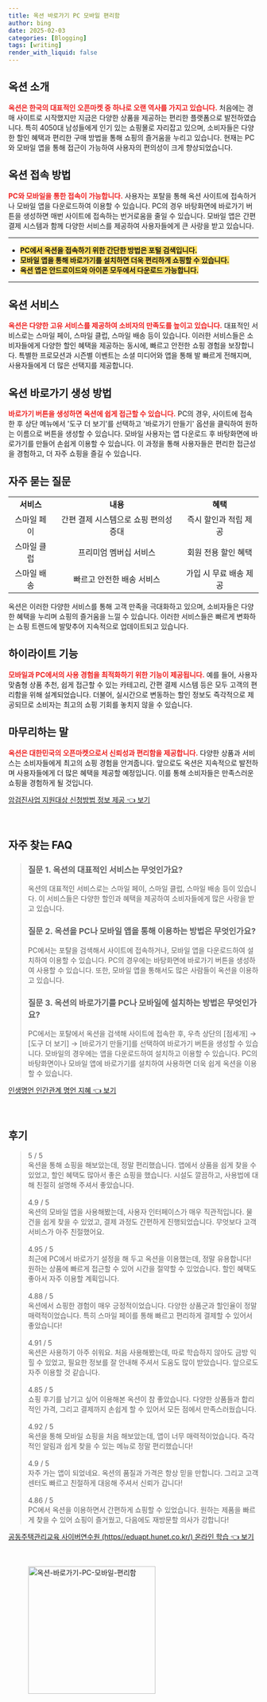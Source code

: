 ```yaml
---
title: 옥션 바로가기 PC 모바일 편리함
author: bing
date: 2025-02-03
categories: [Blogging]
tags: [writing]
render_with_liquid: false
---
```



<h2 id='옥션_소개'>옥션 소개</h2>

<p><b><span style="color: #ee2323;">옥션은 한국의 대표적인 오픈마켓 중 하나로 오랜 역사를 가지고 있습니다.</span></b> 처음에는 경매 사이트로 시작했지만 지금은 다양한 상품을 제공하는 편리한 플랫폼으로 발전하였습니다. 특히 4050대 남성들에게 인기 있는 쇼핑몰로 자리잡고 있으며, 소비자들은 다양한 할인 혜택과 편리한 구매 방법을 통해 쇼핑의 즐거움을 누리고 있습니다. 현재는 PC와 모바일 앱을 통해 접근이 가능하여 사용자의 편의성이 크게 향상되었습니다.</p>

<h2 id='옥션_접속_방법'>옥션 접속 방법</h2>

<p><b><span style="color: #ee2323;">PC와 모바일을 통한 접속이 가능합니다.</span></b> 사용자는 포탈을 통해 옥션 사이트에 접속하거나 모바일 앱을 다운로드하여 이용할 수 있습니다. PC의 경우 바탕화면에 바로가기 버튼을 생성하면 매번 사이트에 접속하는 번거로움을 줄일 수 있습니다. 모바일 앱은 간편 결제 시스템과 함께 다양한 서비스를 제공하여 사용자들에게 큰 사랑을 받고 있습니다.</p>

<hr />

<ul>
    <li><b><span style="background-color: #ffe066;">PC에서 옥션을 접속하기 위한 간단한 방법은 포털 검색입니다.</span></b></li>
    <li><b><span style="background-color: #ffe066;">모바일 앱을 통해 바로가기를 설치하면 더욱 편리하게 쇼핑할 수 있습니다.</span></b></li>
    <li><b><span style="background-color: #ffe066;">옥션 앱은 안드로이드와 아이폰 모두에서 다운로드 가능합니다.</span></b></li>
</ul>

<hr />

<h2 id='옥션_서비스'>옥션 서비스</h2>

<p><b><span style="color: #ee2323;">옥션은 다양한 고유 서비스를 제공하여 소비자의 만족도를 높이고 있습니다.</span></b> 대표적인 서비스로는 스마일 페이, 스마일 클럽, 스마일 배송 등이 있습니다. 이러한 서비스들은 소비자들에게 다양한 할인 혜택을 제공하는 동시에, 빠르고 안전한 쇼핑 경험을 보장합니다. 특별한 프로모션과 시즌별 이벤트는 소셜 미디어와 앱을 통해 발 빠르게 전해지며, 사용자들에게 더 많은 선택지를 제공합니다.</p>

<h2 id='바로가기_생성_방법'>옥션 바로가기 생성 방법</h2>

<p><b><span style="color: #ee2323;">바로가기 버튼을 생성하면 옥션에 쉽게 접근할 수 있습니다.</span></b> PC의 경우, 사이트에 접속한 후 상단 메뉴에서 '도구 더 보기'를 선택하고 '바로가기 만들기' 옵션을 클릭하여 원하는 이름으로 버튼을 생성할 수 있습니다. 모바일 사용자는 앱 다운로드 후 바탕화면에 바로가기를 만들어 손쉽게 이용할 수 있습니다. 이 과정을 통해 사용자들은 편리한 접근성을 경험하고, 더 자주 쇼핑을 즐길 수 있습니다.</p>

<h2 id='자주_묻는_질문'>자주 묻는 질문</h2>

<table>
    <tr>
        <td style="text-align: center; height: 17px;"><b>서비스</b></td>
        <td style="text-align: center; height: 17px;"><b>내용</b></td>
        <td style="text-align: center; height: 17px;"><b>혜택</b></td>
    </tr>
    <tr>
        <td style="text-align: center; height: 17px;">스마일 페이</td>
        <td style="text-align: center; height: 17px;">간편 결제 시스템으로 쇼핑 편의성 증대</td>
        <td style="text-align: center; height: 17px;">즉시 할인과 적립 제공</td>
    </tr>
    <tr>
        <td style="text-align: center; height: 17px;">스마일 클럽</td>
        <td style="text-align: center; height: 17px;">프리미엄 멤버십 서비스</td>
        <td style="text-align: center; height: 17px;">회원 전용 할인 혜택</td>
    </tr>
    <tr>
        <td style="text-align: center; height: 17px;">스마일 배송</td>
        <td style="text-align: center; height: 17px;">빠르고 안전한 배송 서비스</td>
        <td style="text-align: center; height: 17px;">가입 시 무료 배송 제공</td>
    </tr>
</table>

<p>옥션은 이러한 다양한 서비스를 통해 고객 만족을 극대화하고 있으며, 소비자들은 다양한 혜택을 누리며 쇼핑의 즐거움을 느낄 수 있습니다. 이러한 서비스들은 빠르게 변화하는 쇼핑 트렌드에 발맞추어 지속적으로 업데이트되고 있습니다.</p>

<h2 id='하이라이트_기능'>하이라이트 기능</h2>

<p><b><span style="color: #ee2323;">모바일과 PC에서의 사용 경험을 최적화하기 위한 기능이 제공됩니다.</span></b> 예를 들어, 사용자 맞춤형 상품 추천, 쉽게 접근할 수 있는 카테고리, 간편 결제 시스템 등은 모두 고객의 편리함을 위해 설계되었습니다. 더불어, 실시간으로 변동하는 할인 정보도 즉각적으로 제공되므로 소비자는 최고의 쇼핑 기회를 놓치지 않을 수 있습니다.</p>

<h2 id='마무리_하는_말'>마무리하는 말</h2>

<p><b><span style="color: #ee2323;">옥션은 대한민국의 오픈마켓으로서 신뢰성과 편리함을 제공합니다.</span></b> 다양한 상품과 서비스는 소비자들에게 최고의 쇼핑 경험을 안겨줍니다. 앞으로도 옥션은 지속적으로 발전하며 사용자들에게 더 많은 혜택을 제공할 예정입니다. 이를 통해 소비자들은 만족스러운 쇼핑을 경험하게 될 것입니다.</p>


<p><a class="click-button" title="암검진사업 지원대상 신청방법 정보 제공" href="https://blackassets.github.io/posts/%EC%95%94%EA%B2%80%EC%A7%84%EC%82%AC%EC%97%85-%EC%A7%80%EC%9B%90%EB%8C%80%EC%83%81-%EC%8B%A0%EC%B2%AD%EB%B0%A9%EB%B2%95-%EC%A0%95%EB%B3%B4-%EC%A0%9C%EA%B3%B5/" rel="dofollow">암검진사업 지원대상 신청방법 정보 제공 👈 보기</a></p><br>
<h2 id='자주_찾는_FAQ'>자주 찾는 FAQ</h2>
<div itemscope="" itemtype="https://schema.org/FAQPage"> 
<blockquote> 
<div itemscope="" itemprop="mainEntity" itemtype="https://schema.org/Question"> 
<h3 itemprop="name">질문 1. 옥션의 대표적인 서비스는 무엇인가요?</h3> 
<div itemscope="" itemprop="acceptedAnswer" itemtype="https://schema.org/Answer"> 
<span itemprop="text"> 
<p>옥션의 대표적인 서비스로는 스마일 페이, 스마일 클럽, 스마일 배송 등이 있습니다. 이 서비스들은 다양한 할인과 혜택을 제공하여 소비자들에게 많은 사랑을 받고 있습니다.</p> 
</span> 
</div> 
</div> 
<div itemscope="" itemprop="mainEntity" itemtype="https://schema.org/Question"> 
<h3 itemprop="name">질문 2. 옥션을 PC나 모바일 앱을 통해 이용하는 방법은 무엇인가요?</h3> 
<div itemscope="" itemprop="acceptedAnswer" itemtype="https://schema.org/Answer"> 
<span itemprop="text"> 
<p>PC에서는 포탈을 검색해서 사이트에 접속하거나, 모바일 앱을 다운로드하여 설치하여 이용할 수 있습니다. PC의 경우에는 바탕화면에 바로가기 버튼을 생성하여 사용할 수 있습니다. 또한, 모바일 앱을 통해서도 많은 사람들이 옥션을 이용하고 있습니다.</p> 
</span> 
</div> 
</div> 
<div itemscope="" itemprop="mainEntity" itemtype="https://schema.org/Question"> 
<h3 itemprop="name">질문 3. 옥션의 바로가기를 PC나 모바일에 설치하는 방법은 무엇인가요?</h3> 
<div itemscope="" itemprop="acceptedAnswer" itemtype="https://schema.org/Answer"> 
<span itemprop="text"> 
<p>PC에서는 포탈에서 옥션을 검색해 사이트에 접속한 후, 우측 상단의 [점세개] → [도구 더 보기] → [바로가기 만들기]를 선택하여 바로가기 버튼을 생성할 수 있습니다. 모바일의 경우에는 앱을 다운로드하여 설치하고 이용할 수 있습니다. PC의 바탕화면이나 모바일 앱에 바로가기를 설치하여 사용하면 더욱 쉽게 옥션을 이용할 수 있습니다.</p> 
</span> 
</div> 
</div> 
</blockquote> 
</div>
<p><a class="click-button" title="인생명언 인간관계 명언 지혜" href="https://blackassets.github.io/posts/%EC%9D%B8%EC%83%9D%EB%AA%85%EC%96%B8-%EC%9D%B8%EA%B0%84%EA%B4%80%EA%B3%84-%EB%AA%85%EC%96%B8-%EC%A7%80%ED%98%9C/" rel="dofollow">인생명언 인간관계 명언 지혜 👈 보기</a></p><br>
<h2 id='후기'>후기</h2>
<div itemscope itemtype="https://schema.org/Product">
  <blockquote>
  <div itemprop="review" itemscope itemtype="https://schema.org/Review">
      <div itemprop="reviewRating" itemscope itemtype="https://schema.org/Rating"> <span itemprop="ratingValue">5</span> / <span itemprop="bestRating">5</span> </div>
      <span itemprop="reviewBody">옥션을 통해 쇼핑을 해보았는데, 정말 편리했습니다. 앱에서 상품을 쉽게 찾을 수 있었고, 할인 혜택도 많아서 좋은 쇼핑을 했습니다. 시설도 깔끔하고, 사용법에 대해 친절히 설명해 주셔서 좋았습니다.</span>
  </div>
  <br>
  <div itemprop="review" itemscope itemtype="https://schema.org/Review">
      <div itemprop="reviewRating" itemscope itemtype="https://schema.org/Rating"> <span itemprop="ratingValue">4.9</span> / <span itemprop="bestRating">5</span> </div>
      <span itemprop="reviewBody">옥션의 모바일 앱을 사용해봤는데, 사용자 인터페이스가 매우 직관적입니다. 물건을 쉽게 찾을 수 있었고, 결제 과정도 간편하게 진행되었습니다. 무엇보다 고객 서비스가 아주 친절했어요.</span>
  </div>
  <br>
  <div itemprop="review" itemscope itemtype="https://schema.org/Review">
      <div itemprop="reviewRating" itemscope itemtype="https://schema.org/Rating"> <span itemprop="ratingValue">4.95</span> / <span itemprop="bestRating">5</span> </div>
      <span itemprop="reviewBody">최근에 PC에서 바로가기 설정을 해 두고 옥션을 이용했는데, 정말 유용합니다! 원하는 상품에 빠르게 접근할 수 있어 시간을 절약할 수 있었습니다. 할인 혜택도 좋아서 자주 이용할 계획입니다.</span>
  </div>
  <br>
  <div itemprop="review" itemscope itemtype="https://schema.org/Review">
      <div itemprop="reviewRating" itemscope itemtype="https://schema.org/Rating"> <span itemprop="ratingValue">4.88</span> / <span itemprop="bestRating">5</span> </div>
      <span itemprop="reviewBody">옥션에서 쇼핑한 경험이 매우 긍정적이었습니다. 다양한 상품군과 할인율이 정말 매력적이었습니다. 특히 스마일 페이를 통해 빠르고 편리하게 결제할 수 있어서 좋았습니다!</span>
  </div>
  <br>
  <div itemprop="review" itemscope itemtype="https://schema.org/Review">
      <div itemprop="reviewRating" itemscope itemtype="https://schema.org/Rating"> <span itemprop="ratingValue">4.91</span> / <span itemprop="bestRating">5</span> </div>
      <span itemprop="reviewBody">옥션은 사용하기 아주 쉬워요. 처음 사용해봤는데, 따로 학습하지 않아도 금방 익힐 수 있었고, 필요한 정보를 잘 안내해 주셔서 도움도 많이 받았습니다. 앞으로도 자주 이용할 것 같습니다.</span>
  </div>
  <br>
  <div itemprop="review" itemscope itemtype="https://schema.org/Review">
      <div itemprop="reviewRating" itemscope itemtype="https://schema.org/Rating"> <span itemprop="ratingValue">4.85</span> / <span itemprop="bestRating">5</span> </div>
      <span itemprop="reviewBody">쇼핑 후기를 남기고 싶어 이용해본 옥션이 참 좋았습니다. 다양한 상품들과 합리적인 가격, 그리고 결제까지 손쉽게 할 수 있어서 모든 점에서 만족스러웠습니다.</span>
  </div>
  <br>
  <div itemprop="review" itemscope itemtype="https://schema.org/Review">
      <div itemprop="reviewRating" itemscope itemtype="https://schema.org/Rating"> <span itemprop="ratingValue">4.92</span> / <span itemprop="bestRating">5</span> </div>
      <span itemprop="reviewBody">옥션을 통해 모바일 쇼핑을 처음 해보았는데, 앱이 너무 매력적이었습니다. 즉각적인 알림과 쉽게 찾을 수 있는 메뉴로 정말 편리했습니다!</span>
  </div>
  <br>
  <div itemprop="review" itemscope itemtype="https://schema.org/Review">
      <div itemprop="reviewRating" itemscope itemtype="https://schema.org/Rating"> <span itemprop="ratingValue">4.9</span> / <span itemprop="bestRating">5</span> </div>
      <span itemprop="reviewBody">자주 가는 앱이 되었네요. 옥션의 품질과 가격은 항상 믿을 만합니다. 그리고 고객센터도 빠르고 친절하게 대응해 주셔서 신뢰가 갑니다!</span>
  </div>
  <br>
  <div itemprop="review" itemscope itemtype="https://schema.org/Review">
      <div itemprop="reviewRating" itemscope itemtype="https://schema.org/Rating"> <span itemprop="ratingValue">4.86</span> / <span itemprop="bestRating">5</span> </div>
      <span itemprop="reviewBody">PC에서 옥션을 이용하면서 간편하게 쇼핑할 수 있었습니다. 원하는 제품을 빠르게 찾을 수 있어 쇼핑이 즐거웠고, 다음에도 재방문할 의사가 강합니다!</span>
  </div>
  </blockquote>
</div>
<p><a class="click-button" title="공동주택관리교육 사이버연수원 (https//eduapt.hunet.co.kr/) 온라인 학습" href="https://blackassets.github.io/posts/%EA%B3%B5%EB%8F%99%EC%A3%BC%ED%83%9D%EA%B4%80%EB%A6%AC%EA%B5%90%EC%9C%A1-%EC%82%AC%EC%9D%B4%EB%B2%84%EC%97%B0%EC%88%98%EC%9B%90-(httpseduapt.hunet.co.kr)-%EC%98%A8%EB%9D%BC%EC%9D%B8-%ED%95%99%EC%8A%B5/" rel="dofollow">공동주택관리교육 사이버연수원 (https//eduapt.hunet.co.kr/) 온라인 학습 👈 보기</a></p><br>
<figure class="image"><img src="https://blackassets.github.io/assets/img/thumbnail/옥션-바로가기-PC-모바일-편리함.webp" alt="옥션-바로가기-PC-모바일-편리함" width="256" height="256"></figure>